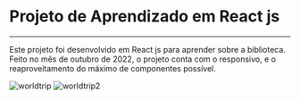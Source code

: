 # Projeto de Aprendizado em React js
--- 
Este projeto foi desenvolvido em React js para aprender sobre a biblioteca.
Feito no mês de outubro de 2022, o projeto conta com o responsivo, e o
reaproveitamento do máximo de componentes possível.

![worldtrip](https://user-images.githubusercontent.com/92612454/203694394-7cfbddec-50f7-40d9-bd4f-5608095a1f94.PNG)
![worldtrip2](https://user-images.githubusercontent.com/92612454/203694423-dfb22e60-9ca6-4dd3-826d-213e3c4fbbef.PNG)
